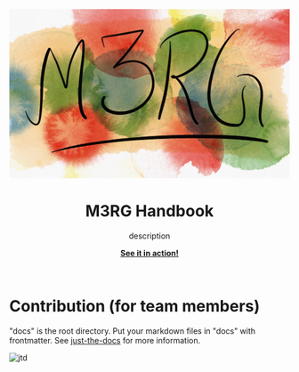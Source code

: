 <img style="align:center" src="https://raw.githubusercontent.com/ravinderbhattoo/m3rg-handbook/master/assets/images/m3rg.jpg" />
<p align="center">
    <h1 align="center">M3RG Handbook</h1>
    <p align="center">description</p>
    <p align="center"><strong><a href="https://ravinderbhattoo.github.io/m3rg-handbook/">See it in action!</a></strong></p>
    <br>
</p>

# Contribution (for team members)

"docs" is the root directory. Put your markdown files in "docs" with frontmatter. See [just-the-docs]("https://pmarsceill.github.io/just-the-docs/") for more information.

![jtd](https://user-images.githubusercontent.com/896475/47384541-89053c80-d6d5-11e8-98dc-dba16e192de9.gif)
